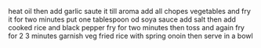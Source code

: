 heat oil then 
add garlic saute it till aroma
add all chopes vegetables and fry it for two minutes
put one tablespoon od soya sauce
add salt 
then add cooked rice and black pepper
fry for two minutes 
then toss 
and again fry for 2 3 minutes
garnish veg fried rice with spring onoin 
then serve in a bowl 
